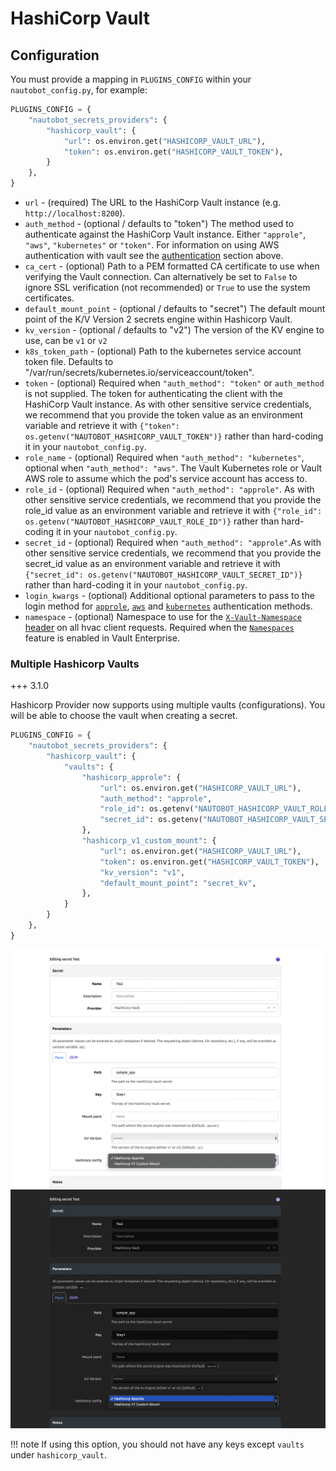 # HashiCorp Vault

## Configuration

You must provide a mapping in `PLUGINS_CONFIG` within your `nautobot_config.py`, for example:

```python
PLUGINS_CONFIG = {
    "nautobot_secrets_providers": {
        "hashicorp_vault": {
            "url": os.environ.get("HASHICORP_VAULT_URL"),
            "token": os.environ.get("HASHICORP_VAULT_TOKEN"),
        }
    },
}
```

- `url` - (required) The URL to the HashiCorp Vault instance (e.g. `http://localhost:8200`).
- `auth_method` - (optional / defaults to "token") The method used to authenticate against the HashiCorp Vault instance. Either `"approle"`, `"aws"`, `"kubernetes"` or `"token"`.  For information on using AWS authentication with vault see the [authentication](#authentication) section above.
- `ca_cert` - (optional) Path to a PEM formatted CA certificate to use when verifying the Vault connection.  Can alternatively be set to `False` to ignore SSL verification (not recommended) or `True` to use the system certificates.
- `default_mount_point` - (optional / defaults to "secret") The default mount point of the K/V Version 2 secrets engine within Hashicorp Vault.
- `kv_version` - (optional / defaults to "v2") The version of the KV engine to use, can be `v1` or `v2`
- `k8s_token_path` - (optional) Path to the kubernetes service account token file.  Defaults to "/var/run/secrets/kubernetes.io/serviceaccount/token".
- `token` - (optional) Required when `"auth_method": "token"` or `auth_method` is not supplied. The token for authenticating the client with the HashiCorp Vault instance. As with other sensitive service credentials, we recommend that you provide the token value as an environment variable and retrieve it with `{"token": os.getenv("NAUTOBOT_HASHICORP_VAULT_TOKEN")}` rather than hard-coding it in your `nautobot_config.py`.
- `role_name` - (optional) Required when `"auth_method": "kubernetes"`, optional when `"auth_method": "aws"`.  The Vault Kubernetes role or Vault AWS role to assume which the pod's service account has access to.
- `role_id` - (optional) Required when `"auth_method": "approle"`. As with other sensitive service credentials, we recommend that you provide the role_id value as an environment variable and retrieve it with `{"role_id": os.getenv("NAUTOBOT_HASHICORP_VAULT_ROLE_ID")}` rather than hard-coding it in your `nautobot_config.py`.
- `secret_id` - (optional) Required when `"auth_method": "approle"`.As with other sensitive service credentials, we recommend that you provide the secret_id value as an environment variable and retrieve it with `{"secret_id": os.getenv("NAUTOBOT_HASHICORP_VAULT_SECRET_ID")}` rather than hard-coding it in your `nautobot_config.py`.
- `login_kwargs` - (optional) Additional optional parameters to pass to the login method for [`approle`](https://hvac.readthedocs.io/en/stable/source/hvac_api_auth_methods.html#hvac.api.auth_methods.AppRole.login), [`aws`](https://hvac.readthedocs.io/en/stable/source/hvac_api_auth_methods.html#hvac.api.auth_methods.Aws.iam_login) and [`kubernetes`](https://hvac.readthedocs.io/en/stable/source/hvac_api_auth_methods.html#hvac.api.auth_methods.Kubernetes.login) authentication methods.
- `namespace` - (optional) Namespace to use for the [`X-Vault-Namespace` header](https://github.com/hvac/hvac/blob/main/hvac/adapters.py#L287) on all hvac client requests. Required when the [`Namespaces`](https://developer.hashicorp.com/vault/docs/enterprise/namespaces#usage) feature is enabled in Vault Enterprise.

### Multiple Hashicorp Vaults

+++ 3.1.0

Hashicorp Provider now supports using multiple vaults (configurations). You will be able to choose the vault when creating a secret.

```python
PLUGINS_CONFIG = {
    "nautobot_secrets_providers": {
        "hashicorp_vault": {
            "vaults": {
                "hashicorp_approle": {
                    "url": os.environ.get("HASHICORP_VAULT_URL"),
                    "auth_method": "approle",
                    "role_id": os.getenv("NAUTOBOT_HASHICORP_VAULT_ROLE_ID"),
                    "secret_id": os.getenv("NAUTOBOT_HASHICORP_VAULT_SECRET_ID"),
                },
                "hashicorp_v1_custom_mount": {
                    "url": os.environ.get("HASHICORP_VAULT_URL"),
                    "token": os.environ.get("HASHICORP_VAULT_TOKEN"),
                    "kv_version": "v1",
                    "default_mount_point": "secret_kv",
                },
            }
        }
    },
}
```

![Select Secret Configuration](../../images/light/hashicorp_multiple_vaults.png#only-light)
![Select Secret Configuration](../../images/dark/hashicorp_multiple_vaults.png#only-dark)

!!! note
    If using this option, you should not have any keys except `vaults` under `hashicorp_vault`.
